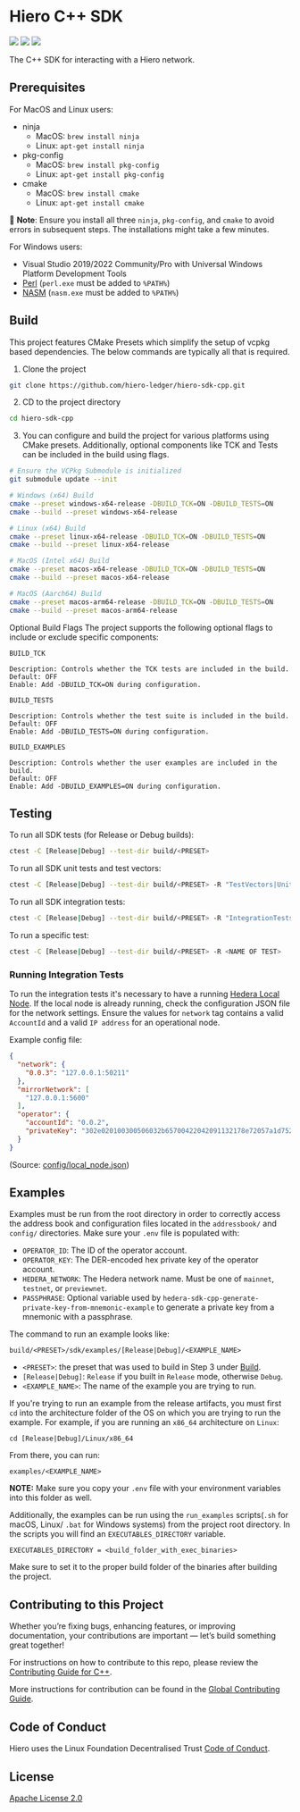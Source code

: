 # Hiero C++ SDK

![](https://img.shields.io/badge/c++-17-blue)
![](https://img.shields.io/badge/cmake-3.24-blue)
[![](https://github.com/hashgraph/hedera-sdk-cpp/actions/workflows/flow-pull-request-checks.yaml/badge.svg)](https://github.com/hashgraph/hedera-sdk-cpp/actions/workflows/flow-pull-request-checks.yaml)

The C++ SDK for interacting with a Hiero network.

## Prerequisites

For MacOS and Linux users:

- ninja
  - MacOS: `brew install ninja`
  - Linux: `apt-get install ninja`
- pkg-config
  - MacOS: `brew install pkg-config`
  - Linux: `apt-get install pkg-config`
- cmake
  - MacOS: `brew install cmake`
  - Linux: `apt-get install cmake`

📣 **Note**: Ensure you install all three `ninja`, `pkg-config`, and `cmake` to avoid errors in subsequent steps. The
installations might take a few minutes.

For Windows users:

- Visual Studio 2019/2022 Community/Pro with Universal Windows Platform Development Tools
- [Perl](http://strawberryperl.com/) (`perl.exe` must be added to `%PATH%`)
- [NASM](https://www.nasm.us) (`nasm.exe` must be added to `%PATH%`)

## Build

This project features CMake Presets which simplify the setup of vcpkg based dependencies. The below commands are
typically all that is required.

1. Clone the project

```sh
git clone https://github.com/hiero-ledger/hiero-sdk-cpp.git
```

2. CD to the project directory

```sh
cd hiero-sdk-cpp
```

3. You can configure and build the project for various platforms using CMake presets. Additionally, optional components like TCK and Tests can be included in the build using flags.

```sh
# Ensure the VCPkg Submodule is initialized
git submodule update --init

# Windows (x64) Build
cmake --preset windows-x64-release -DBUILD_TCK=ON -DBUILD_TESTS=ON
cmake --build --preset windows-x64-release

# Linux (x64) Build
cmake --preset linux-x64-release -DBUILD_TCK=ON -DBUILD_TESTS=ON
cmake --build --preset linux-x64-release

# MacOS (Intel x64) Build
cmake --preset macos-x64-release -DBUILD_TCK=ON -DBUILD_TESTS=ON
cmake --build --preset macos-x64-release

# MacOS (Aarch64) Build
cmake --preset macos-arm64-release -DBUILD_TCK=ON -DBUILD_TESTS=ON
cmake --build --preset macos-arm64-release
```

Optional Build Flags
The project supports the following optional flags to include or exclude specific components:

`BUILD_TCK`

```
Description: Controls whether the TCK tests are included in the build.
Default: OFF
Enable: Add -DBUILD_TCK=ON during configuration.
```

`BUILD_TESTS`

```
Description: Controls whether the test suite is included in the build.
Default: OFF
Enable: Add -DBUILD_TESTS=ON during configuration.
```

`BUILD_EXAMPLES`

```
Description: Controls whether the user examples are included in the build.
Default: OFF
Enable: Add -DBUILD_EXAMPLES=ON during configuration.
```

## Testing

To run all SDK tests (for Release or Debug builds):

```sh
ctest -C [Release|Debug] --test-dir build/<PRESET>
```

To run all SDK unit tests and test vectors:

```sh
ctest -C [Release|Debug] --test-dir build/<PRESET> -R "TestVectors|UnitTests"
```

To run all SDK integration tests:

```sh
ctest -C [Release|Debug] --test-dir build/<PRESET> -R "IntegrationTests"
```

To run a specific test:

```sh
ctest -C [Release|Debug] --test-dir build/<PRESET> -R <NAME OF TEST>
```

### Running Integration Tests

To run the integration tests it's necessary to have a
running [Hedera Local Node](https://github.com/hashgraph/hedera-local-node). If the local node is already running, check
the configuration JSON file for the network settings. Ensure the values for `network` tag contains a valid `AccountId`
and a valid `IP address` for an operational node.

Example config file:

```JSON
{
  "network": {
    "0.0.3": "127.0.0.1:50211"
  },
  "mirrorNetwork": [
    "127.0.0.1:5600"
  ],
  "operator": {
    "accountId": "0.0.2",
    "privateKey": "302e020100300506032b65700422042091132178e72057a1d7528025956fe39b0b847f200ab59b2fdd367017f3087137"
  }
}
```

(Source: [config/local_node.json](https://github.com/hiero-ledger/hiero-sdk-cpp/blob/main/config/local_node.json))

## Examples

Examples must be run from the root directory in order to correctly access the address book and configuration files
located in the `addressbook/` and `config/` directories. Make sure your `.env` file is populated with:

- `OPERATOR_ID`: The ID of the operator account.
- `OPERATOR_KEY`: The DER-encoded hex private key of the operator account.
- `HEDERA_NETWORK`: The Hedera network name. Must be one of `mainnet`, `testnet`, or `previewnet`.
- `PASSPHRASE`: Optional variable used by `hedera-sdk-cpp-generate-private-key-from-mnemonic-example` to generate a
  private key from a mnemonic with a passphrase.

The command to run an example looks like:

```shell
build/<PRESET>/sdk/examples/[Release|Debug]/<EXAMPLE_NAME>
```

- `<PRESET>`: the preset that was used to build in Step 3 under [Build](#build).
- `[Release|Debug]`: `Release` if you built in `Release` mode, otherwise `Debug`.
- `<EXAMPLE_NAME>`: The name of the example you are trying to run.

If you're trying to run an example from the release artifacts, you must first `cd` into the architecture folder of the
OS on which you are trying to run the example. For example, if you are running an `x86_64` architecture on `Linux`:

```shell
cd [Release|Debug]/Linux/x86_64
```

From there, you can run:

```shell
examples/<EXAMPLE_NAME>
```

**NOTE:** Make sure you copy your `.env` file with your environment variables into this folder as well.

Additionally, the examples can be run using the `run_examples` scripts(`.sh` for macOS, Linux/ `.bat` for Windows systems) from the project root directory. In the scripts you will find an `EXECUTABLES_DIRECTORY` variable.

```
EXECUTABLES_DIRECTORY = <build_folder_with_exec_binaries>
```

Make sure to set it to the proper build folder of the binaries after building the project.

## Contributing to this Project

Whether you’re fixing bugs, enhancing features, or improving documentation, your contributions are important — let’s build something great together!

For instructions on how to contribute to this repo, please
review the [Contributing Guide for C++](CONTRIBUTING.md).

More instructions for contribution can be found in the
[Global Contributing Guide](https://github.com/hashgraph/.github/blob/main/CONTRIBUTING.md).

## Code of Conduct

Hiero uses the Linux Foundation Decentralised Trust [Code of Conduct](<[https://github.com/hashgraph/.github/blob/main/CODE_OF_CONDUCT.md](https://www.lfdecentralizedtrust.org/code-of-conduct)>).

## License

[Apache License 2.0](LICENSE)
